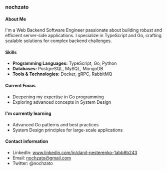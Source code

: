 ### nochzato

#### About Me
I'm a Web Backend Software Engineer passionate about building robust and efficient server-side applications. I specialize in TypeScript and Go, crafting scalable solutions for complex backend challenges.

#### Skills
- **Programming Languages:** TypeScript, Go, Python
- **Databases:** PostgreSQL, MySQL, MongoDB
- **Tools & Technologies:** Docker, gRPC, RabbitMQ

#### Current Focus
- Deepening my expertise in Go programming
- Exploring advanced concepts in System Design

#### I'm currently learning
- Advanced Go patterns and best practices
- System Design principles for large-scale applications

#### Contact information
- LinkedIn: www.linkedin.com/in/danil-nesterenko-1abb8b243
- Email: nochzato@gmail.com
- Twitter: @nochzato
